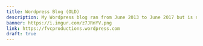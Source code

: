 ```yaml
---
title: Wordpress Blog (OLD)
description: My Wordpress blog ran from June 2013 to June 2017 but is no longer maintained.
banner: https://i.imgur.com/z7JRnYV.png
link: https://fvcproductions.wordpress.com
draft: true
---
```

